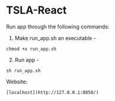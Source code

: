 # TSLA-React

Run app through the following commands:
1. Make run_app.sh an executable - 
```
chmod +x run_app.sh
```
2. Run app - 
```
sh run_app.sh
```

Website:
```
[localhost](http://127.0.0.1:8050/)
```